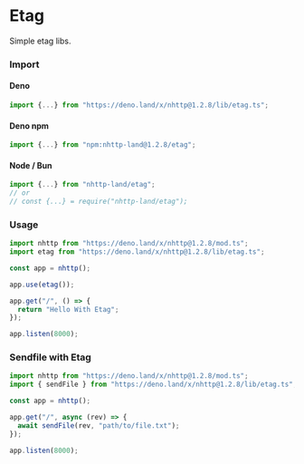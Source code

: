 # Etag
Simple etag libs.

### Import
#### Deno
```ts
import {...} from "https://deno.land/x/nhttp@1.2.8/lib/etag.ts";
```
#### Deno npm
```ts
import {...} from "npm:nhttp-land@1.2.8/etag";
```
#### Node / Bun
```ts
import {...} from "nhttp-land/etag";
// or
// const {...} = require("nhttp-land/etag");
```

### Usage
```ts
import nhttp from "https://deno.land/x/nhttp@1.2.8/mod.ts";
import etag from "https://deno.land/x/nhttp@1.2.8/lib/etag.ts";

const app = nhttp();

app.use(etag());

app.get("/", () => {
  return "Hello With Etag";
});

app.listen(8000);
```

### Sendfile with Etag
```ts
import nhttp from "https://deno.land/x/nhttp@1.2.8/mod.ts";
import { sendFile } from "https://deno.land/x/nhttp@1.2.8/lib/etag.ts";

const app = nhttp();

app.get("/", async (rev) => {
  await sendFile(rev, "path/to/file.txt");
});

app.listen(8000);
```